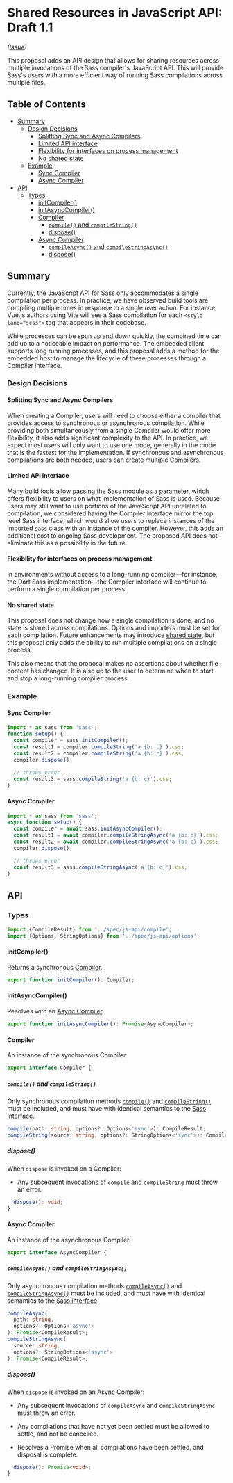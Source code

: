 # Shared Resources in JavaScript API: Draft 1.1

*([Issue](https://github.com/sass/sass/issues/3296))*

This proposal adds an API design that allows for sharing resources across
multiple invocations of the Sass compiler's JavaScript API. This will provide
Sass's users with a more efficient way of running Sass compilations across
multiple files.

## Table of Contents

* [Summary](#summary)
  * [Design Decisions](#design-decisions)
    * [Splitting Sync and Async Compilers](#splitting-sync-and-async-compilers)
    * [Limited API interface](#limited-api-interface)
    * [Flexibility for interfaces on process management](#flexibility-for-interfaces-on-process-management)
    * [No shared state](#no-shared-state)
  * [Example](#example)
    * [Sync Compiler](#sync-compiler)
    * [Async Compiler](#async-compiler)
* [API](#api)
  * [Types](#types)
    * [initCompiler()](#initcompiler)
    * [initAsyncCompiler()](#initasynccompiler)
    * [Compiler](#compiler)
      * [`compile()` and `compileString()`](#compile-and-compilestring)
      * [dispose()](#dispose)
    * [Async Compiler](#async-compiler-1)
      * [`compileAsync()` and `compileStringAsync()`](#compileasync-and-compilestringasync)
      * [dispose()](#dispose-1)

## Summary

Currently, the JavaScript API for Sass only accommodates a single compilation
per process. In practice, we have observed build tools are compiling multiple
times in response to a single user action. For instance, Vue.js authors using
Vite will see a Sass compilation for each `<style lang="scss">` tag that appears
in their codebase.

While processes can be spun up and down quickly, the combined time can add up to
a noticeable impact on performance. The embedded client supports long running
processes, and this proposal adds a method for the embedded host to manage the
lifecycle of these processes through a Compiler interface.

### Design Decisions

#### Splitting Sync and Async Compilers

When creating a Compiler, users will need to choose either a compiler that
provides access to synchronous or asynchronous compilation. While providing both
simultaneously from a single Compiler would offer more flexibility, it also adds
significant complexity to the API. In practice, we expect most users will only
want to use one mode, generally in the mode that is the fastest for the
implementation. If synchronous and asynchronous compilations are both needed,
users can create multiple Compilers.

#### Limited API interface

Many build tools allow passing the Sass module as a parameter, which offers
flexibility to users on what implementation of Sass is used. Because users may
still want to use portions of the JavaScript API unrelated to compilation, we
considered having the Compiler interface mirror the top level Sass interface,
which would allow users to replace instances of the imported `sass` class with
an instance of the compiler. However, this adds an additional cost to ongoing
Sass development. The proposed API does not eliminate this as a possibility in
the future.

#### Flexibility for interfaces on process management

In environments without access to a long-running compiler—for instance, the Dart
Sass implementation—the Compiler interface will continue to perform a single
compilation per process.

#### No shared state

This proposal does not change how a single compilation is done, and no state is
shared across compilations. Options and importers must be set for each
compilation. Future enhancements may introduce [shared state], but this proposal
only adds the ability to run multiple compilations on a single process.

[shared state]: https://github.com/sass/sass/issues/3296

This also means that the proposal makes no assertions about whether file content
has changed. It is also up to the user to determine when to start and stop a
long-running compiler process.

### Example

#### Sync Compiler

```js
import * as sass from 'sass';
function setup() {
  const compiler = sass.initCompiler();
  const result1 = compiler.compileString('a {b: c}').css;
  const result2 = compiler.compileString('a {b: c}').css;
  compiler.dispose();

  // throws error
  const result3 = sass.compileString('a {b: c}').css;
}
```

#### Async Compiler

```js
import * as sass from 'sass';
async function setup() {
  const compiler = await sass.initAsyncCompiler();
  const result1 = await compiler.compileStringAsync('a {b: c}').css;
  const result2 = await compiler.compileStringAsync('a {b: c}').css;
  compiler.dispose();

  // throws error
  const result3 = sass.compileStringAsync('a {b: c}').css;
}
```

## API

### Types

```ts
import {CompileResult} from '../spec/js-api/compile';
import {Options, StringOptions} from '../spec/js-api/options';
```

#### initCompiler()

Returns a synchronous [Compiler].

[Compiler]: #compiler

```ts
export function initCompiler(): Compiler;
```

#### initAsyncCompiler()

Resolves with an [Async Compiler].

[Async Compiler]: #async-compiler

```ts
export function initAsyncCompiler(): Promise<AsyncCompiler>;
```

#### Compiler

An instance of the synchronous Compiler.

```ts
export interface Compiler {
```

##### `compile()` and `compileString()`

Only synchronous compilation methods [`compile()`] and [`compileString()`] must be
included, and must have with identical semantics to the [Sass interface].

[`compile()`]: ../spec/js-api/compile.d.ts.md#compile
[`compilestring()`]: ../spec/js-api/compile.d.ts.md#compilestring
[Sass interface]: ../spec/js-api/index.d.ts.md

```ts
compile(path: string, options?: Options<'sync'>): CompileResult;
compileString(source: string, options?: StringOptions<'sync'>): CompileResult;
```

##### dispose()

When `dispose` is invoked on a Compiler:

* Any subsequent invocations of `compile` and `compileString` must throw an
  error.

```ts
  dispose(): void;
}
```

#### Async Compiler

An instance of the asynchronous Compiler.

```ts
export interface AsyncCompiler {
```

##### `compileAsync()` and `compileStringAsync()`

Only asynchronous compilation methods [`compileAsync()`] and
[`compileStringAsync()`] must be included, and must have with identical
semantics to the [Sass interface].

[`compileasync()`]: ../spec/js-api/compile.d.ts.md#compileasync
[`compilestringasync()`]: ../spec/js-api/compile.d.ts.md#compilestringasync

```ts
compileAsync(
  path: string,
  options?: Options<'async'>
): Promise<CompileResult>;
compileStringAsync(
  source: string,
  options?: StringOptions<'async'>
): Promise<CompileResult>;
```

##### dispose()

When `dispose` is invoked on an Async Compiler:

* Any subsequent invocations of `compileAsync` and `compileStringAsync` must
  throw an error.

* Any compilations that have not yet been settled must be allowed to settle, and
  not be cancelled.

* Resolves a Promise when all compilations have been settled, and disposal is
  complete.

```ts
  dispose(): Promise<void>;
}
```
